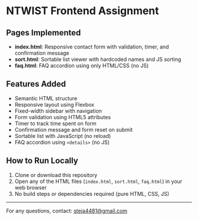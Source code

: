 # NTWIST Frontend Assignment

## Pages Implemented
- **index.html**: Responsive contact form with validation, timer, and confirmation message
- **sort.html**: Sortable list viewer with hardcoded names and JS sorting
- **faq.html**: FAQ accordion using only HTML/CSS (no JS)

## Features Added
- Semantic HTML structure
- Responsive layout using Flexbox
- Fixed-width sidebar with navigation
- Form validation using HTML5 attributes
- Timer to track time spent on form
- Confirmation message and form reset on submit
- Sortable list with JavaScript (no reload)
- FAQ accordion using `<details>` (no JS)

## How to Run Locally
1. Clone or download this repository
2. Open any of the HTML files (`index.html`, `sort.html`, `faq.html`) in your web browser
3. No build steps or dependencies required (pure HTML, CSS, JS)

---

For any questions, contact: steja4481@gmail.com


